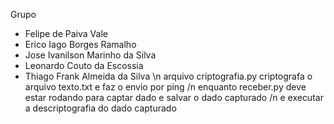 Grupo
- Felipe de Paiva Vale
- Erico Iago Borges Ramalho
- Jose Ivanilson Marinho da Silva
- Leonardo Couto da Escossia
- Thiago Frank Almeida da Silva \n
arquivo criptografia.py criptografa o arquivo texto.txt e faz o envio por ping /n
enquanto receber.py deve estar rodando para captar dado e salvar o dado capturado /n
e executar a descriptografia do dado capturado
